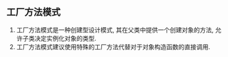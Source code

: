 ## 工厂方法模式
1. 工厂方法模式是一种创建型设计模式, 其在父类中提供一个创建对象的方法, 允许子类决定实例化对象的类型.
2. 工厂方法模式建议使用特殊的工厂方法代替对于对象构造函数的直接调用.